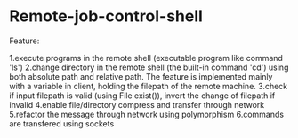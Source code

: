 # Remote-job-control-shell




Feature:

   1.execute programs in the remote shell (executable program like command 'ls')
   2.change directory in the remote shell (the built-in command 'cd') using both absolute path and relative path.
      The feature is implemented mainly with a variable in client, holding the filepath of the remote machine.
   3.check if input filepath is valid (using File exist()), invert the change of filepath if invalid
   4.enable file/directory compress and transfer through network
   5.refactor the message through network using polymorphism
   6.commands are transfered using sockets
   

